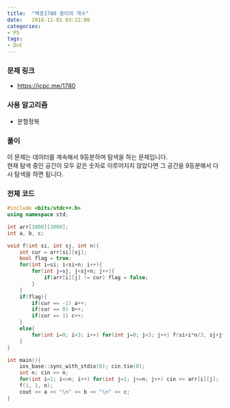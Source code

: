```yaml
---
title:  "백준1780 종이의 개수"
date:   2018-11-01 03:32:00
categories:
- PS
tags:
- DnC
---
```


### 문제 링크
* https://icpc.me/1780

### 사용 알고리즘
* 분할정복

### 풀이
이 문제는 데이터를 계속해서 9등분하며 탐색을 하는 문제입니다.<br>
현재 탐색 중인 공간이 모두 같은 숫자로 이루어지지 않았다면 그 공간을 9등분해서 다시 탐색을 하면 됩니다.

### 전체 코드
```cpp
#include <bits/stdc++.h>
using namespace std;

int arr[3000][3000];
int a, b, c;

void f(int si, int sj, int n){
	int cur = arr[si][sj];
	bool flag = true;
	for(int i=si; i<si+n; i++){
		for(int j=sj; j<sj+n; j++){
			if(arr[i][j] != cur) flag = false;
		}
	}
	if(flag){
		if(cur == -1) a++;
		if(cur == 0) b++;
		if(cur == 1) c++;
	}
	else{
		for(int i=0; i<3; i++) for(int j=0; j<3; j++) f(si+i*n/3, sj+j*n/3, n/3);
	}
}

int main(){
	ios_base::sync_with_stdio(0); cin.tie(0);
	int n; cin >> n;
	for(int i=1; i<=n; i++) for(int j=1; j<=n; j++) cin >> arr[i][j];
	f(1, 1, n);
	cout << a << "\n" << b << "\n" << c;
}
```
